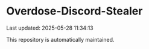 # Overdose-Discord-Stealer

Last updated: 2025-05-28 11:34:13

This repository is automatically maintained.
